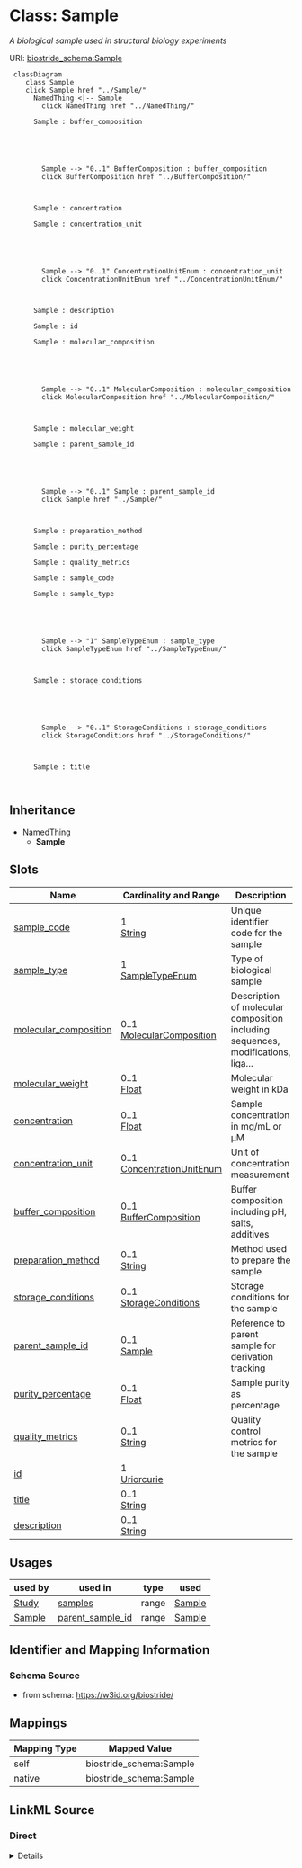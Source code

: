 

# Class: Sample 


_A biological sample used in structural biology experiments_





URI: [biostride_schema:Sample](https://w3id.org/biostride/schema/Sample)





```mermaid
 classDiagram
    class Sample
    click Sample href "../Sample/"
      NamedThing <|-- Sample
        click NamedThing href "../NamedThing/"
      
      Sample : buffer_composition
        
          
    
        
        
        Sample --> "0..1" BufferComposition : buffer_composition
        click BufferComposition href "../BufferComposition/"
    

        
      Sample : concentration
        
      Sample : concentration_unit
        
          
    
        
        
        Sample --> "0..1" ConcentrationUnitEnum : concentration_unit
        click ConcentrationUnitEnum href "../ConcentrationUnitEnum/"
    

        
      Sample : description
        
      Sample : id
        
      Sample : molecular_composition
        
          
    
        
        
        Sample --> "0..1" MolecularComposition : molecular_composition
        click MolecularComposition href "../MolecularComposition/"
    

        
      Sample : molecular_weight
        
      Sample : parent_sample_id
        
          
    
        
        
        Sample --> "0..1" Sample : parent_sample_id
        click Sample href "../Sample/"
    

        
      Sample : preparation_method
        
      Sample : purity_percentage
        
      Sample : quality_metrics
        
      Sample : sample_code
        
      Sample : sample_type
        
          
    
        
        
        Sample --> "1" SampleTypeEnum : sample_type
        click SampleTypeEnum href "../SampleTypeEnum/"
    

        
      Sample : storage_conditions
        
          
    
        
        
        Sample --> "0..1" StorageConditions : storage_conditions
        click StorageConditions href "../StorageConditions/"
    

        
      Sample : title
        
      
```





## Inheritance
* [NamedThing](NamedThing.md)
    * **Sample**



## Slots

| Name | Cardinality and Range | Description | Inheritance |
| ---  | --- | --- | --- |
| [sample_code](sample_code.md) | 1 <br/> [String](String.md) | Unique identifier code for the sample | direct |
| [sample_type](sample_type.md) | 1 <br/> [SampleTypeEnum](SampleTypeEnum.md) | Type of biological sample | direct |
| [molecular_composition](molecular_composition.md) | 0..1 <br/> [MolecularComposition](MolecularComposition.md) | Description of molecular composition including sequences, modifications, liga... | direct |
| [molecular_weight](molecular_weight.md) | 0..1 <br/> [Float](Float.md) | Molecular weight in kDa | direct |
| [concentration](concentration.md) | 0..1 <br/> [Float](Float.md) | Sample concentration in mg/mL or µM | direct |
| [concentration_unit](concentration_unit.md) | 0..1 <br/> [ConcentrationUnitEnum](ConcentrationUnitEnum.md) | Unit of concentration measurement | direct |
| [buffer_composition](buffer_composition.md) | 0..1 <br/> [BufferComposition](BufferComposition.md) | Buffer composition including pH, salts, additives | direct |
| [preparation_method](preparation_method.md) | 0..1 <br/> [String](String.md) | Method used to prepare the sample | direct |
| [storage_conditions](storage_conditions.md) | 0..1 <br/> [StorageConditions](StorageConditions.md) | Storage conditions for the sample | direct |
| [parent_sample_id](parent_sample_id.md) | 0..1 <br/> [Sample](Sample.md) | Reference to parent sample for derivation tracking | direct |
| [purity_percentage](purity_percentage.md) | 0..1 <br/> [Float](Float.md) | Sample purity as percentage | direct |
| [quality_metrics](quality_metrics.md) | 0..1 <br/> [String](String.md) | Quality control metrics for the sample | direct |
| [id](id.md) | 1 <br/> [Uriorcurie](Uriorcurie.md) |  | [NamedThing](NamedThing.md) |
| [title](title.md) | 0..1 <br/> [String](String.md) |  | [NamedThing](NamedThing.md) |
| [description](description.md) | 0..1 <br/> [String](String.md) |  | [NamedThing](NamedThing.md) |





## Usages

| used by | used in | type | used |
| ---  | --- | --- | --- |
| [Study](Study.md) | [samples](samples.md) | range | [Sample](Sample.md) |
| [Sample](Sample.md) | [parent_sample_id](parent_sample_id.md) | range | [Sample](Sample.md) |







## Identifier and Mapping Information






### Schema Source


* from schema: https://w3id.org/biostride/




## Mappings

| Mapping Type | Mapped Value |
| ---  | ---  |
| self | biostride_schema:Sample |
| native | biostride_schema:Sample |






## LinkML Source

<!-- TODO: investigate https://stackoverflow.com/questions/37606292/how-to-create-tabbed-code-blocks-in-mkdocs-or-sphinx -->

### Direct

<details>
```yaml
name: Sample
description: A biological sample used in structural biology experiments
from_schema: https://w3id.org/biostride/
is_a: NamedThing
attributes:
  sample_code:
    name: sample_code
    description: Unique identifier code for the sample
    from_schema: https://w3id.org/biostride/
    rank: 1000
    domain_of:
    - Sample
    required: true
  sample_type:
    name: sample_type
    description: Type of biological sample
    from_schema: https://w3id.org/biostride/
    rank: 1000
    domain_of:
    - Sample
    range: SampleTypeEnum
    required: true
  molecular_composition:
    name: molecular_composition
    description: Description of molecular composition including sequences, modifications,
      ligands
    from_schema: https://w3id.org/biostride/
    rank: 1000
    domain_of:
    - Sample
    range: MolecularComposition
  molecular_weight:
    name: molecular_weight
    description: Molecular weight in kDa
    from_schema: https://w3id.org/biostride/
    rank: 1000
    domain_of:
    - Sample
    range: float
    unit:
      ucum_code: kDa
  concentration:
    name: concentration
    description: Sample concentration in mg/mL or µM
    from_schema: https://w3id.org/biostride/
    rank: 1000
    domain_of:
    - Sample
    range: float
  concentration_unit:
    name: concentration_unit
    description: Unit of concentration measurement
    from_schema: https://w3id.org/biostride/
    rank: 1000
    domain_of:
    - Sample
    range: ConcentrationUnitEnum
  buffer_composition:
    name: buffer_composition
    description: Buffer composition including pH, salts, additives
    from_schema: https://w3id.org/biostride/
    rank: 1000
    domain_of:
    - Sample
    range: BufferComposition
  preparation_method:
    name: preparation_method
    description: Method used to prepare the sample
    from_schema: https://w3id.org/biostride/
    rank: 1000
    domain_of:
    - Sample
  storage_conditions:
    name: storage_conditions
    description: Storage conditions for the sample
    from_schema: https://w3id.org/biostride/
    rank: 1000
    domain_of:
    - Sample
    range: StorageConditions
  parent_sample_id:
    name: parent_sample_id
    description: Reference to parent sample for derivation tracking
    from_schema: https://w3id.org/biostride/
    rank: 1000
    domain_of:
    - Sample
    range: Sample
  purity_percentage:
    name: purity_percentage
    description: Sample purity as percentage
    from_schema: https://w3id.org/biostride/
    rank: 1000
    domain_of:
    - Sample
    range: float
    minimum_value: 0
    maximum_value: 100
  quality_metrics:
    name: quality_metrics
    description: Quality control metrics for the sample
    from_schema: https://w3id.org/biostride/
    rank: 1000
    domain_of:
    - Sample
    - ExperimentRun

```
</details>

### Induced

<details>
```yaml
name: Sample
description: A biological sample used in structural biology experiments
from_schema: https://w3id.org/biostride/
is_a: NamedThing
attributes:
  sample_code:
    name: sample_code
    description: Unique identifier code for the sample
    from_schema: https://w3id.org/biostride/
    rank: 1000
    alias: sample_code
    owner: Sample
    domain_of:
    - Sample
    range: string
    required: true
  sample_type:
    name: sample_type
    description: Type of biological sample
    from_schema: https://w3id.org/biostride/
    rank: 1000
    alias: sample_type
    owner: Sample
    domain_of:
    - Sample
    range: SampleTypeEnum
    required: true
  molecular_composition:
    name: molecular_composition
    description: Description of molecular composition including sequences, modifications,
      ligands
    from_schema: https://w3id.org/biostride/
    rank: 1000
    alias: molecular_composition
    owner: Sample
    domain_of:
    - Sample
    range: MolecularComposition
  molecular_weight:
    name: molecular_weight
    description: Molecular weight in kDa
    from_schema: https://w3id.org/biostride/
    rank: 1000
    alias: molecular_weight
    owner: Sample
    domain_of:
    - Sample
    range: float
    unit:
      ucum_code: kDa
  concentration:
    name: concentration
    description: Sample concentration in mg/mL or µM
    from_schema: https://w3id.org/biostride/
    rank: 1000
    alias: concentration
    owner: Sample
    domain_of:
    - Sample
    range: float
  concentration_unit:
    name: concentration_unit
    description: Unit of concentration measurement
    from_schema: https://w3id.org/biostride/
    rank: 1000
    alias: concentration_unit
    owner: Sample
    domain_of:
    - Sample
    range: ConcentrationUnitEnum
  buffer_composition:
    name: buffer_composition
    description: Buffer composition including pH, salts, additives
    from_schema: https://w3id.org/biostride/
    rank: 1000
    alias: buffer_composition
    owner: Sample
    domain_of:
    - Sample
    range: BufferComposition
  preparation_method:
    name: preparation_method
    description: Method used to prepare the sample
    from_schema: https://w3id.org/biostride/
    rank: 1000
    alias: preparation_method
    owner: Sample
    domain_of:
    - Sample
    range: string
  storage_conditions:
    name: storage_conditions
    description: Storage conditions for the sample
    from_schema: https://w3id.org/biostride/
    rank: 1000
    alias: storage_conditions
    owner: Sample
    domain_of:
    - Sample
    range: StorageConditions
  parent_sample_id:
    name: parent_sample_id
    description: Reference to parent sample for derivation tracking
    from_schema: https://w3id.org/biostride/
    rank: 1000
    alias: parent_sample_id
    owner: Sample
    domain_of:
    - Sample
    range: Sample
  purity_percentage:
    name: purity_percentage
    description: Sample purity as percentage
    from_schema: https://w3id.org/biostride/
    rank: 1000
    alias: purity_percentage
    owner: Sample
    domain_of:
    - Sample
    range: float
    minimum_value: 0
    maximum_value: 100
  quality_metrics:
    name: quality_metrics
    description: Quality control metrics for the sample
    from_schema: https://w3id.org/biostride/
    rank: 1000
    alias: quality_metrics
    owner: Sample
    domain_of:
    - Sample
    - ExperimentRun
    range: string
  id:
    name: id
    from_schema: https://w3id.org/biostride/
    rank: 1000
    identifier: true
    alias: id
    owner: Sample
    domain_of:
    - NamedThing
    - OntologyTerm
    range: uriorcurie
    required: true
  title:
    name: title
    from_schema: https://w3id.org/biostride/
    rank: 1000
    slot_uri: dcterms:title
    alias: title
    owner: Sample
    domain_of:
    - NamedThing
    range: string
  description:
    name: description
    from_schema: https://w3id.org/biostride/
    rank: 1000
    alias: description
    owner: Sample
    domain_of:
    - NamedThing
    range: string

```
</details>
